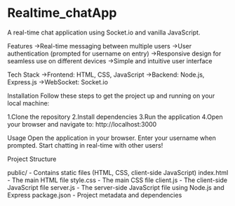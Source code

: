 # Realtime_chatApp
A real-time chat application using Socket.io and vanilla JavaScript.

Features
->Real-time messaging between multiple users
->User authentication (prompted for username on entry)
->Responsive design for seamless use on different devices
->Simple and intuitive user interface

Tech Stack
->Frontend: HTML, CSS, JavaScript
->Backend: Node.js, Express.js
->WebSocket: Socket.io

Installation
Follow these steps to get the project up and running on your local machine:

1.Clone the repository
2.Install dependencies
3.Run the application
4.Open your browser and navigate to:
http://localhost:3000


Usage
Open the application in your browser.
Enter your username when prompted.
Start chatting in real-time with other users!

Project Structure

public/ - Contains static files (HTML, CSS, client-side JavaScript)
index.html - The main HTML file
style.css - The main CSS file
client.js - The client-side JavaScript file
server.js - The server-side JavaScript file using Node.js and Express
package.json - Project metadata and dependencies
